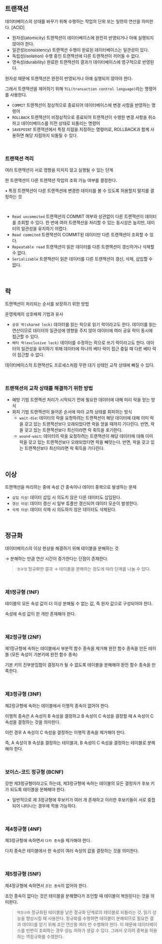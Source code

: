 ## 트랜잭션

데이터베이스의 상태를 바꾸기 위해 수행하는 작업의 단위 또는 일련의 연산을 의미한다. [ACID]

- 원자성(atomicity)
  트랜잭션이 데이터베이스에 완전히 반영되거나 아예 실행되지 않아야 한다.
- 일관성(consistency)
  트랜잭션 수행이 완료된 데이터베이스는 일관성이 있다.
- 독립성(isolation)
  수행 중인 트랜잭션에 다른 트랜잭션이 끼어들 수 없다.
- 영속성(durability)
  완료한 트랜잭션의 결과가 데이터베이스에 영구적으로 반영된다.

원자성 때문에 트랜잭션은 완전히 반영되거나 아예 실행되지 않아야 한다.

그래서 트랜잭션을 제어하기 위해 `TCL(transaction control language)`라는 명령어를 사용한다.

- `COMMIT`
  트랜잭션이 정상적으로 종료되어 데이터베이스에 변경 사항을 반영하는 명령어
- `ROLLBACK`
  트랜잭션이 비정상적으로 종료되어 트랜잭션이 수행한 변경 사항을 취소하고 데이터베이스를 이전 상태로 되돌리는 명령어
- `SAVEPOINT`
  트랜잭션에서 특정 지점을 지정하는 명령어로, ROLLBACK과 함께 사용하면 해당 지점까지 되돌릴 수 있다.

<br />

### 트랜잭션 격리

여러 트랜잭션이 서로 영향을 미치지 않고 실행될 수 있는 단계

한 트랜잭션이 다른 트랜잭션 작업의 조회 가능 여부를 결정한다.

• 특정 트랜잭션이 다른 트랜잭션에 변경한 데이터를 볼 수 있도록 허용할지 말지를 결정하는 것

<br />

- `Read uncommited`
  트랜잭션의 COMMIT 여부와 상관없이 다른 트랜잭션이 데이터를 조회할 수 있다.
  한 번에 여러 트랜잭션을 처리할 수 있는 동시성은 높지만, 데이터의 일관성을 유지하기 어렵다.
- `Read commited`
  트랜잭션이 COMMIT된 데이터만 다른 트랜잭션이 조회할 수 있다.
- `Repeatable read`
  트랜잭션이 읽은 데이터를 다른 트랜잭션이 갱신하거나 삭제할 수 없다.
- `Serializable`
  트랜잭션이 읽은 데이터를 다른 트랜잭션이 갱신, 삭제, 삽입할 수 없다.

<br />

## 락

트랜잭션이 처리되는 순서를 보장하기 위한 방법

운영체제의 상호배제 기법과 유사

- `공유 락(shared lock)`
  데이터를 읽는 락으로 읽기 락이라고도 한다. 데이터를 읽는 연산이므로 데이터의 일관성에 영향을 주지 않아 데이터에 여러 공유 락이 동시에 접근할 수 있다.
- `베타 락(exclusive lock)`
  데이터를 수정하는 락으로 쓰기 락이라고도 한다. 데이터의 일관성을 유지하기 위해 데이터에 하나의 베타 락이 접근 중일 때 다른 베타 락이 접근할 수 없다.

데이터베이스의 트랜잭션도 프로세스처럼 무한 대기 상태인 교착 상태에 빠질 수 있다.

<br />

### 트랜잭션의 교착 상태를 해결하기 위한 방법

- 예방 기법
  트랜잭션 처리가 시작되기 전에 필요한 데이터에 대해 미리 락을 얻는 방식
- 회피 기법
  트랜잭션이 들어온 순서에 따라 교착 상태를 회피하는 방식
  - `wait-die`:
    데이터의 락을 요청하려는 트랜잭션이 해당 데이터에 대해 이미 락을 갖고 있는 트랜잭션보다 오래되었다면 락을 얻을 때까지 기다린다. 반면, 락을 갖고 있는 트랜잭션보다 최신이라면 락 획득을 포기한다.
  - `wound-wait`:
    데이터의 락을 요청하려는 트랜잭션이 해당 데이터에 대해 이미 락을 갖고 있는 트랜잭션보다 오래되었다면 락을 빼앗는다. 반면, 락을 갖고 있는 트랜잭션보다 최신이라면 락 획득을 기다린다.

<br />

## 이상

트랜잭션을 처리하는 중에 속성 간 종속이나 데이터 중복으로 발생하는 문제

- `삽입 이상`: 데이터 삽입 시 의도치 않은 다른 데이터도 삽입된다.
- `갱신 이상`: 데이터 갱신 시 일부 튜플만 갱신되어 데이터 모순이 발생한다.
- `삭제 이상`: 데이터 삭제 시 의도하지 않은 데이터도 삭제된다.

<br />

## 정규화

데이터베이스의 이상 현상을 해결하기 위해 테이블을 분해하는 것

→ 분해하는 만큼 연산 시간이 증가한다는 단점이 존재한다.

> `정규형`
> 정규화한 결과
> → 테이블을 분해하는 정도에 따라 단계를 나눌 수 있다.

<br />

### 제1정규형 (1NF)

테이블의 모든 속성 값이 더 이상 분해될 수 없는 값, 즉 원자 값으로 구성되어야 한다.

속성에 속성 값이 한 개만 존재해야 한다.

<br />

### 제2정규형 (2NF)

제1정규형에 속하는 테이블에서 부분적 함수 종속을 제거해 완전 함수 종속을 만든 테이블 (모든 속성이 기본키에 완전 함수 종속)

기본 키의 진부분집합이 결정자가 될 수 없도록 테이블을 분해해야 완전 함수 종속을 만족한다.

<br />

### 제3정규형 (3NF)

제2정규형에 속하는 테이블에서 이행적 종속이 없어야 한다.

이행적 종속은 A 속성이 B 속성을 결정하고 B 속성이 C 속성을 결정할 때 A 속성이 C 속성을 결정하는 것을 의미한다.

이런 경우 A 속성이 C 속성을 결정하는 이행적 종속을 제거해야 한다.

즉, A 속성이 B 속성을 결정하는 테이블과, B 속성이 C 속성을 결정하는 테이블로 분해해야 한다.

<br />

### 보이스-코드 정규형 (BCNF)

강한 제3정규형이라고도 하는데, 제3정규형에 속하는 테이블의 모든 결정자가 후보 키가 되도록 테이블을 분해해야 한다.

- 일반적으로 제 3정규형에 후보키가 여러 개 존재하고
  이러한 후보키들이 서로 중첩되어 나타나는 경우에 적용 가능하다.

<br />

### 제4정규형 (4NF)

제3정규형에 속하면서 `다치 종속`을 제거해야 한다.

다치 종속은 테이블에서 한 속성이 여러 속성의 값을 결정하는 것을 의미한다.

<br />

### 제5정규형 (5NF)

제4정규형에 속하면서 `조인 종속`이 없어야 한다.

조인 종속이 없다는 것은 테이블을 분해했다가 조인할 때 테이블이 복원된다는 것을 의미한다.

> `역정규화`
> 정규화된 테이블을 낮은 정규화 단계로의 테이블로 되돌리는 것.
> 읽기 성능을 향상시킬 때 사용한다.
> 정규화를 수행하면 테이블이 분해되므로 필요한 결과 데이터를 얻기 위해 조인 연산을 여러 번 수행해야 한다.
> 이 때문에 데이터베이스를 빈번히 조회하는 경우 성능 저하가 생길 수 있다.
> 그래서 오히려 중복을 허용하는 역정규화를 수행한다.
